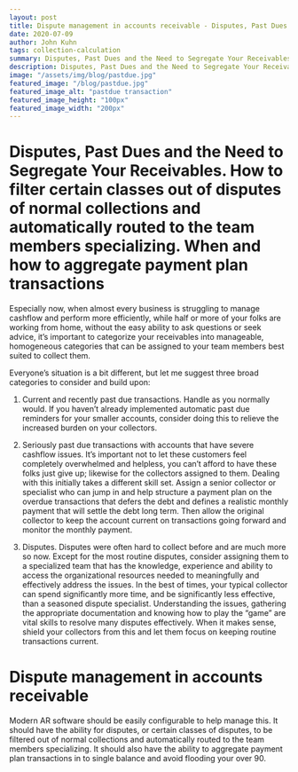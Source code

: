 ```yaml
---
layout: post
title: Dispute management in accounts receivable - Disputes, Past Dues
date: 2020-07-09
author: John Kuhn
tags: collection-calculation
summary: Disputes, Past Dues and the Need to Segregate Your Receivables.| Collection | Aggregate payment plan transactions
description: Disputes, Past Dues and the Need to Segregate Your Receivables. | Collection | Aggregate payment plan transactions
image: "/assets/img/blog/pastdue.jpg"
featured_image: "/blog/pastdue.jpg"
featured_image_alt: "pastdue transaction"
featured_image_height: "100px"
featured_image_width: "200px"
---
```


# Disputes, Past Dues and the Need to Segregate Your Receivables. How to filter certain classes out of disputes of normal collections and automatically routed to the team members specializing. When and how to aggregate payment plan transactions

Especially now, when almost every business is struggling to manage cashflow and perform more efficiently, while half or more of your folks are working from home, without the easy ability to ask questions or seek advice, it’s important to categorize your receivables into manageable, homogeneous categories that can be assigned to your team members best suited to collect them.

Everyone’s situation is a bit different, but let me suggest three broad categories to consider and build upon:

1. Current and recently past due transactions.  Handle as you normally would.  If you haven’t already implemented automatic past due reminders for your smaller accounts, consider doing this to relieve the increased burden on your collectors.

2. Seriously past due transactions with accounts that have severe cashflow issues.  It’s important not to let these customers feel completely overwhelmed and helpless, you can’t afford to have these folks just give up; likewise for the collectors assigned to them.  Dealing with this initially takes a different skill set.  Assign a senior collector or specialist who can jump in and help structure a payment plan on the overdue transactions that defers the debt and defines a realistic monthly payment that will settle the debt long term.  Then allow the original collector to keep the account current on transactions going forward and monitor the monthly payment. 

3. Disputes.  Disputes were often hard to collect before and are much more so now.   Except for the most routine disputes, consider assigning them to a specialized team that has the knowledge, experience and ability to access the organizational resources needed to meaningfully and effectively address the issues.  In the best of times, your typical collector can spend significantly more time, and be significantly less effective, than a seasoned dispute specialist.  Understanding the issues, gathering the appropriate documentation and knowing how to play the “game” are vital skills to resolve many disputes effectively.  When it makes sense, shield your collectors from this and let them focus on keeping routine transactions current. 

# Dispute management in accounts receivable

Modern AR software should be easily configurable to help manage this. It should have the ability for disputes, or certain classes of disputes, to be filtered out of normal collections and automatically routed to the team members specializing.  It should also have the ability to aggregate payment plan transactions in to single balance and avoid flooding your over 90. 
